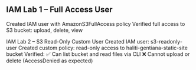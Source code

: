 ## IAM Lab 1 – Full Access User
Created IAM user with AmazonS3FullAccess policy
Verified full access to S3 bucket: upload, delete, view

IAM Lab 2 – S3 Read-Only Custom User
Created IAM user: s3-readonly-user
Created custom policy: read-only access to haliti-gentiana-static-site bucket
Verified:
:white_check_mark: Can list bucket and read files via CLI
:x: Cannot upload or delete (AccessDenied as expected)

